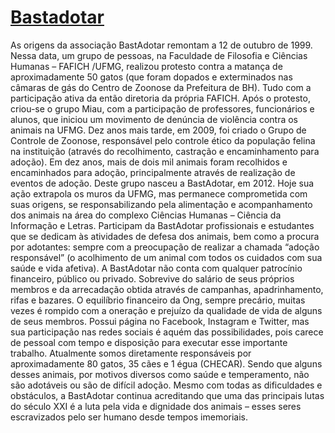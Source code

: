 # [Bastadotar](https://wwww.instagram.com/bast.adotar)

As origens da associação BastAdotar remontam a 12 de outubro de 1999. Nessa data, um grupo de pessoas, na Faculdade de Filosofia e Ciências Humanas – FAFICH /UFMG, realizou protesto contra a matança de aproximadamente 50 gatos (que foram dopados e exterminados nas câmaras de gás do Centro de Zoonose da Prefeitura de BH). Tudo com a participação ativa da então diretoria da própria FAFICH.
Após o protesto, criou-se o grupo Miau, com a participação de professores, funcionários e alunos, que iniciou um movimento de denúncia de violência contra os animais na UFMG. Dez anos mais tarde, em 2009, foi criado o Grupo de Controle de Zoonose, responsável pelo controle ético da população felina na instituição (através do recolhimento, castração e encaminhamento para adoção). Em dez anos, mais de dois mil animais foram recolhidos e encaminhados para adoção, principalmente através de realização de eventos de adoção.
Deste grupo nasceu a BastAdotar, em 2012. Hoje sua ação extrapola os muros da UFMG, mas permanece comprometida com suas origens, se responsabilizando pela alimentação e acompanhamento dos animais na área do complexo Ciências Humanas – Ciência da Informação e Letras. Participam da BastAdotar profissionais e estudantes que se dedicam às atividades de defesa dos animais, bem como a procura por adotantes: sempre com a preocupação de realizar a chamada “adoção responsável” (o acolhimento de um animal com todos os cuidados com sua saúde e vida afetiva). A BastAdotar não conta com qualquer patrocínio financeiro, público ou privado. Sobrevive do salário de seus próprios membros e da arrecadação obtida através de campanhas, apadrinhamento, rifas e bazares. O equilíbrio financeiro da Ong, sempre precário, muitas vezes é rompido com a oneração e prejuízo da qualidade de vida de alguns de seus membros.
Possui página no Facebook, Instagram e Twitter, mas sua participação nas redes sociais é aquém das possibilidades, pois carece de pessoal com tempo e disposição para executar esse importante trabalho.
Atualmente somos diretamente responsáveis por aproximadamente 80 gatos, 35 cães e 1 égua (CHECAR). Sendo que alguns desses animais, por motivos diversos como saúde e temperamento, não são adotáveis ou são de difícil adoção.
Mesmo com todas as dificuldades e obstáculos, a BastAdotar continua acreditando que uma das principais lutas do século XXI é a luta pela vida e dignidade dos animais – esses seres escravizados pelo ser humano desde tempos imemoriais.
